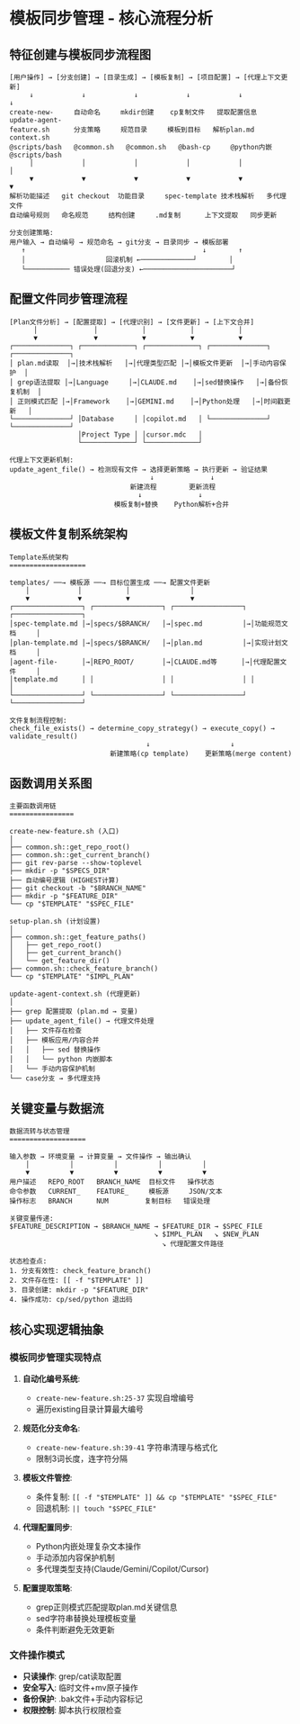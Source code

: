 # 模板同步管理 - 核心流程分析

## 特征创建与模板同步流程图

```
[用户操作] → [分支创建] → [目录生成] → [模板复制] → [项目配置] → [代理上下文更新]
     ↓            ↓            ↓            ↓            ↓            ↓
create-new-     自动命名     mkdir创建    cp复制文件   提取配置信息  update-agent-
feature.sh      分支策略     规范目录     模板到目标   解析plan.md   context.sh
@scripts/bash   @common.sh   @common.sh   @bash-cp     @python内嵌   @scripts/bash
     │            │            │            │            │            │
     ▼            ▼            ▼            ▼            ▼            ▼
解析功能描述   git checkout  功能目录     spec-template 技术栈解析   多代理文件
自动编号规则   命名规范     结构创建     .md复制      上下文提取   同步更新

分支创建策略:
用户输入 → 自动编号 → 规范命名 → git分支 → 目录同步 → 模板部署
   ↑                                            ↓        ↑
   │                    回滚机制 ←─────────────┘        │
   └─────────── 错误处理(回退分支) ←──────────────────────┘
```

## 配置文件同步管理流程

```
[Plan文件分析] → [配置提取] → [代理识别] → [文件更新] → [上下文合并]
      │              │           │           │           │
      ▼              ▼           ▼           ▼           ▼
┌──────────────┐ ┌─────────────┐ ┌─────────────┐ ┌──────────────┐ ┌──────────────┐
│ plan.md读取  │→│技术栈解析   │→│代理类型匹配 │→│模板文件更新  │→│手动内容保护  │
│ grep语法提取 │→│Language     │→│CLAUDE.md    │→│sed替换操作   │→│备份恢复机制  │
│ 正则模式匹配 │→│Framework    │→│GEMINI.md    │→│Python处理   │→│时间戳更新   │
└──────────────┘ │Database     │ │copilot.md   │ └──────────────┘ └──────────────┘
                 │Project Type │ │cursor.mdc   │
                 └─────────────┘ └─────────────┘

代理上下文更新机制:
update_agent_file() → 检测现有文件 → 选择更新策略 → 执行更新 → 验证结果
                                   ↓              ↓
                              新建流程        更新流程
                                ↓              ↓
                          模板复制+替换    Python解析+合并
```

## 模板文件复制系统架构

```
Template系统架构
===================

templates/ ──→ 模板源 ──→ 目标位置生成 ──→ 配置文件更新
    │            │           │               │
    ▼            ▼           ▼               ▼
┌─────────────────┐ ┌─────────────────┐ ┌─────────────────┐ ┌─────────────────┐
│spec-template.md │→│specs/$BRANCH/   │→│spec.md          │→│功能规范文档     │
│plan-template.md │→│specs/$BRANCH/   │→│plan.md          │→│实现计划文档     │
│agent-file-      │→│REPO_ROOT/       │→│CLAUDE.md等      │→│代理配置文件     │
│template.md      │ │                 │ │                 │ │                 │
└─────────────────┘ └─────────────────┘ └─────────────────┘ └─────────────────┘

文件复制流程控制:
check_file_exists() → determine_copy_strategy() → execute_copy() → validate_result()
                                  ↓                    ↓
                         新建策略(cp template)    更新策略(merge content)
```

## 函数调用关系图

```
主要函数调用链
================

create-new-feature.sh (入口)
│
├── common.sh::get_repo_root()
├── common.sh::get_current_branch()
├── git rev-parse --show-toplevel
├── mkdir -p "$SPECS_DIR"
├── 自动编号逻辑 (HIGHEST计算)
├── git checkout -b "$BRANCH_NAME"
├── mkdir -p "$FEATURE_DIR"
└── cp "$TEMPLATE" "$SPEC_FILE"

setup-plan.sh (计划设置)
│
├── common.sh::get_feature_paths()
│   ├── get_repo_root()
│   ├── get_current_branch()
│   └── get_feature_dir()
├── common.sh::check_feature_branch()
└── cp "$TEMPLATE" "$IMPL_PLAN"

update-agent-context.sh (代理更新)
│
├── grep 配置提取 (plan.md → 变量)
├── update_agent_file() → 代理文件处理
│   ├── 文件存在检查
│   ├── 模板应用/内容合并
│   │   ├── sed 替换操作
│   │   └── python 内嵌脚本
│   └── 手动内容保护机制
└── case分支 → 多代理支持
```

## 关键变量与数据流

```
数据流转与状态管理
===================

输入参数 → 环境变量 → 计算变量 → 文件操作 → 输出确认
    │          │          │          │          │
    ▼          ▼          ▼          ▼          ▼
用户描述   REPO_ROOT   BRANCH_NAME  目标文件   操作状态
命令参数   CURRENT_    FEATURE_     模板源     JSON/文本
操作标志   BRANCH      NUM         复制目标   错误处理

关键变量传递:
$FEATURE_DESCRIPTION → $BRANCH_NAME → $FEATURE_DIR → $SPEC_FILE
                                    ↘ $IMPL_PLAN   ↘ $NEW_PLAN
                                      ↘ 代理配置文件路径

状态检查点:
1. 分支有效性: check_feature_branch()
2. 文件存在性: [[ -f "$TEMPLATE" ]]
3. 目录创建: mkdir -p "$FEATURE_DIR"
4. 操作成功: cp/sed/python 退出码
```

## 核心实现逻辑抽象

### 模板同步管理实现特点

1. **自动化编号系统**:
   - `create-new-feature.sh:25-37` 实现自增编号
   - 遍历existing目录计算最大编号

2. **规范化分支命名**:
   - `create-new-feature.sh:39-41` 字符串清理与格式化
   - 限制3词长度，连字符分隔

3. **模板文件管控**:
   - 条件复制: `[[ -f "$TEMPLATE" ]] && cp "$TEMPLATE" "$SPEC_FILE"`
   - 回退机制: `|| touch "$SPEC_FILE"`

4. **代理配置同步**:
   - Python内嵌处理复杂文本操作
   - 手动添加内容保护机制
   - 多代理类型支持(Claude/Gemini/Copilot/Cursor)

5. **配置提取策略**:
   - grep正则模式匹配提取plan.md关键信息
   - sed字符串替换处理模板变量
   - 条件判断避免无效更新

### 文件操作模式

- **只读操作**: grep/cat读取配置
- **安全写入**: 临时文件+mv原子操作
- **备份保护**: .bak文件+手动内容标记
- **权限控制**: 脚本执行权限检查
